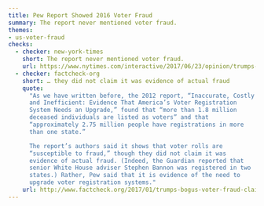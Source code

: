 ```yaml
---
title: Pew Report Showed 2016 Voter Fraud
summary: The report never mentioned voter fraud.
themes:
- us-voter-fraud
checks:
  - checker: new-york-times
    short: The report never mentioned voter fraud.
    url: https://www.nytimes.com/interactive/2017/06/23/opinion/trumps-lies.html
  - checker: factcheck-org
    short: … they did not claim it was evidence of actual fraud
    quote:
      "As we have written before, the 2012 report, “Inaccurate, Costly
      and Inefficient: Evidence That America’s Voter Registration
      System Needs an Upgrade,” found that “more than 1.8 million
      deceased individuals are listed as voters” and that
      “approximately 2.75 million people have registrations in more
      than one state.”

      The report’s authors said it shows that voter rolls are
      “susceptible to fraud,” though they did not claim it was
      evidence of actual fraud. (Indeed, the Guardian reported that
      senior White House adviser Stephen Bannon was registered in two
      states.) Rather, Pew said that it is evidence of the need to
      upgrade voter registration systems."
    url: http://www.factcheck.org/2017/01/trumps-bogus-voter-fraud-claims-revisited/
---
```

